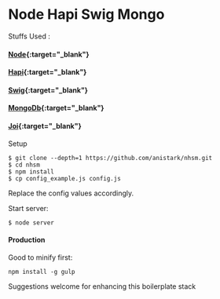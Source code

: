 Node Hapi Swig Mongo
=====================

Stuffs Used :

#### [Node](https://nodejs.org/){:target="_blank"}

#### [Hapi](http://hapijs.com/){:target="_blank"}

#### [Swig](http://paularmstrong.github.io/swig/){:target="_blank"}

#### [MongoDb](https://www.mongodb.org/){:target="_blank"}

#### [Joi](https://github.com/hapijs/joi){:target="_blank"}


Setup
```
$ git clone --depth=1 https://github.com/anistark/nhsm.git
$ cd nhsm
$ npm install
$ cp config_example.js config.js
```

Replace the config values accordingly.


Start server:
```
$ node server
```

#### Production

Good to minify first:
```
npm install -g gulp
```


Suggestions welcome for enhancing this boilerplate stack
